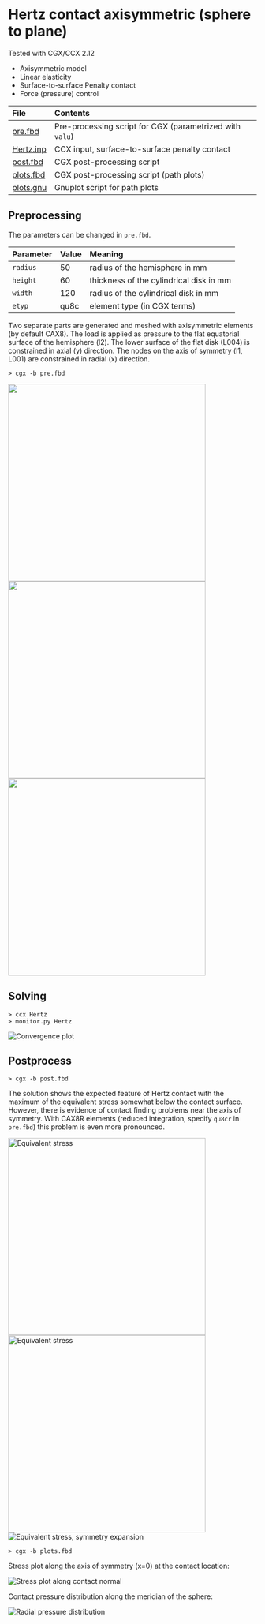 # Hertz contact axisymmetric (sphere to plane)
Tested with CGX/CCX 2.12

+ Axisymmetric model
+ Linear elasticity
+ Surface-to-surface Penalty contact
+ Force (pressure) control

| File                   | Contents                                      |
| :-------------         | :-------------                                |
| [pre.fbd](pre.fbd)     | Pre-processing script for CGX  (parametrized with `valu`)                |
| [Hertz.inp](Hertz.inp) | CCX input, surface-to-surface penalty contact |
| [post.fbd](post.fbd)   | CGX post-processing script                    |
| [plots.fbd](plots.fbd) | CGX post-processing script (path plots)       |
| [plots.gnu](plots.gnu) | Gnuplot script for path plots                 |

## Preprocessing

The parameters can be changed in `pre.fbd`.

| Parameter | Value | Meaning |
| :------------- |  :------------- | :------------- |
| `radius` | 50 | radius of the hemisphere in mm |
| `height` | 60 | thickness of the cylindrical disk in mm |
| `width` | 120 | radius of the cylindrical disk in mm |
| `etyp` | qu8c | element type (in CGX terms) |

Two separate parts are generated and meshed with axisymmetric elements (by default CAX8).
The load is applied as pressure to the flat equatorial surface of the hemisphere (l2).
The lower surface of the flat disk (L004) is constrained in axial (y) direction.
The nodes on the axis of symmetry (l1, L001) are constrained in radial (x) direction.
```
> cgx -b pre.fbd
```
<img src="parts.png" width="400">
<img src="parts-zoom.png" width="400">
<img src="lines.png" width="400">


## Solving
```
> ccx Hertz
> monitor.py Hertz
```
<img src="Hertz.png" title="Convergence plot">

## Postprocess

```
> cgx -b post.fbd
```
The solution shows the expected feature of Hertz contact with the maximum of the equivalent stress somewhat below the contact surface. However, there is evidence of contact finding problems near the axis of symmetry. With CAX8R elements (reduced integration, specify `qu8cr` in `pre.fbd`) this problem is even more pronounced.

<img src="SE.png" width="400" title="Equivalent stress">
<img src="SE_zoom.png" title="Equivalent stress" width="400">
<img src="SE-3D.png" title="Equivalent stress, symmetry expansion" >

```
> cgx -b plots.fbd
```
Stress plot along the axis of symmetry (x=0) at the contact location:

<img src="stress.png" title="Stress plot along contact normal">

Contact pressure distribution along the meridian of the sphere:

<img src="pres.png" title="Radial pressure distribution" >




```
